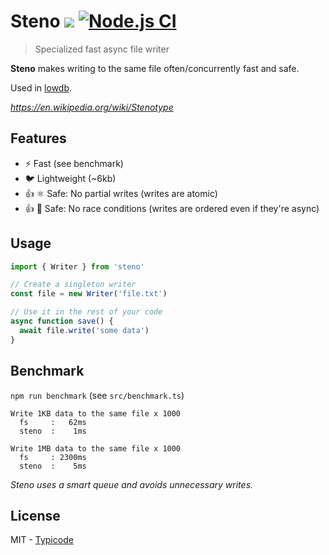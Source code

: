 # Steno [![](http://img.shields.io/npm/dm/steno.svg?style=flat)](https://www.npmjs.org/package/steno) [![Node.js CI](https://github.com/typicode/steno/actions/workflows/node.js.yml/badge.svg)](https://github.com/typicode/steno/actions/workflows/node.js.yml)

> Specialized fast async file writer

**Steno** makes writing to the same file often/concurrently fast and safe.

Used in [lowdb](https://github.com/typicode/lowdb).

_https://en.wikipedia.org/wiki/Stenotype_

## Features

- ⚡ Fast (see benchmark)
- 🐦 Lightweight (~6kb)
- 👍 ⚛️ Safe: No partial writes (writes are atomic)
- 👍 🏁 Safe: No race conditions (writes are ordered even if they're async)

## Usage

```javascript
import { Writer } from 'steno'

// Create a singleton writer
const file = new Writer('file.txt')

// Use it in the rest of your code
async function save() {
  await file.write('some data')
}
```

## Benchmark

`npm run benchmark` (see `src/benchmark.ts`)

```
Write 1KB data to the same file x 1000
  fs     :   62ms
  steno  :    1ms

Write 1MB data to the same file x 1000
  fs     : 2300ms
  steno  :    5ms
```

_Steno uses a smart queue and avoids unnecessary writes._

## License

MIT - [Typicode](https://github.com/typicode)
